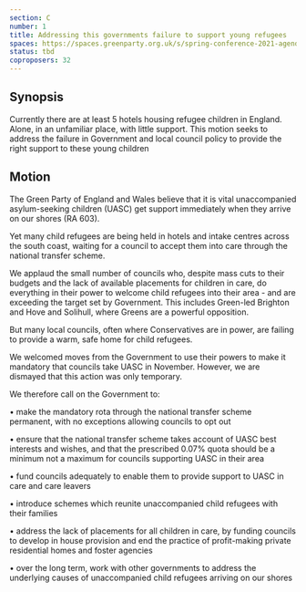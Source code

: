 ```yaml
---
section: C
number: 1
title: Addressing this governments failure to support young refugees
spaces: https://spaces.greenparty.org.uk/s/spring-conference-2021-agenda-forum2/?contentId=77462
status: tbd
coproposers: 32
---
```

## Synopsis

Currently there are at least 5 hotels housing refugee children in England. Alone, in an unfamiliar place, with little support. This motion seeks to address the failure in Government and local council policy to provide the right support to these young children

## Motion

The Green Party of England and Wales believe that it is vital unaccompanied asylum-seeking children (UASC) get support immediately when they arrive on our shores (RA 603).

Yet many child refugees are being held in hotels and intake centres across the south coast, waiting for a council to accept them into care through the national transfer scheme.

We applaud the small number of councils who, despite mass cuts to their budgets and the lack of available placements for children in care, do everything in their power to welcome child refugees into their area - and are exceeding the target set by Government. This includes Green-led Brighton and Hove and Solihull, where Greens are a powerful opposition.

But many local councils, often where Conservatives are in power, are failing to provide a warm, safe home for child refugees.

We welcomed moves from the Government to use their powers to make it mandatory that councils take UASC in November. However, we are dismayed that this action was only temporary.

We therefore call on the Government to:

• make the mandatory rota through the national transfer scheme permanent, with no exceptions allowing councils to opt out

• ensure that the national transfer scheme takes account of UASC best interests and wishes, and that the prescribed 0.07% quota should be a minimum not a maximum for councils supporting UASC in their area

• fund councils adequately to enable them to provide support to UASC in care and care leavers

• introduce schemes which reunite unaccompanied child refugees with their families

• address the lack of placements for all children in care, by funding councils to develop in house provision and end the practice of profit-making private residential homes and foster agencies

• over the long term, work with other governments to address the underlying causes of unaccompanied child refugees arriving on our shores
